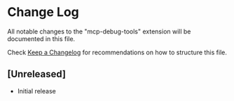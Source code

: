 # Change Log

All notable changes to the "mcp-debug-tools" extension will be documented in this file.

Check [Keep a Changelog](http://keepachangelog.com/) for recommendations on how to structure this file.

## [Unreleased]

- Initial release